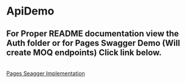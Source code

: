 # ApiDemo
## For Proper README documentation view the Auth folder or for Pages Swagger Demo (Will create MOQ endpoints) Click link below.
</br><a href="https://patrick-gourdet.github.io/ApiDemo/">Pages Seagger Implementation</a>
